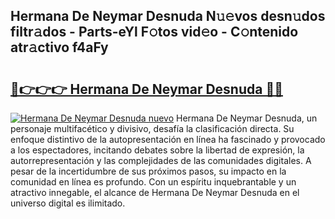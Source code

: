 ## Hermana De Neymar Desnuda N𝚞𝚎vos desn𝚞dos filtr𝚊dos - Parts-eYl F𝚘tos vid𝚎o - C𝚘ntenido atr𝚊ctivo f4aFy

# <h2><a href="http://mb4sh1.tromn.icu/?c=Hermana+De+Neymar+Desnuda">🔗👉👉👉 Hermana De Neymar Desnuda 🔗🔗</a></h2>

[![Hermana De Neymar Desnuda nuevo](https://i.imgur.com/pEAQMta.gif)](http://mb4sh1.tromn.icu/?c=Hermana+De+Neymar+Desnuda)
Hermana De Neymar Desnuda, un personaje multifacético y divisivo, desafía la clasificación directa. Su enfoque distintivo de la autopresentación en línea ha fascinado y provocado a los espectadores, incitando debates sobre la libertad de expresión, la autorrepresentación y las complejidades de las comunidades digitales. A pesar de la incertidumbre de sus próximos pasos, su impacto en la comunidad en línea es profundo. Con un espíritu inquebrantable y un atractivo innegable, el alcance de Hermana De Neymar Desnuda en el universo digital es ilimitado.

